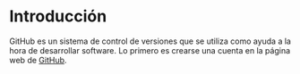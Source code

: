 # Introducción
GitHub es un sistema de control de versiones que se utiliza como ayuda a la hora de desarrollar software. Lo primero es crearse una cuenta en la página web de [GitHub](https://github.com/).

